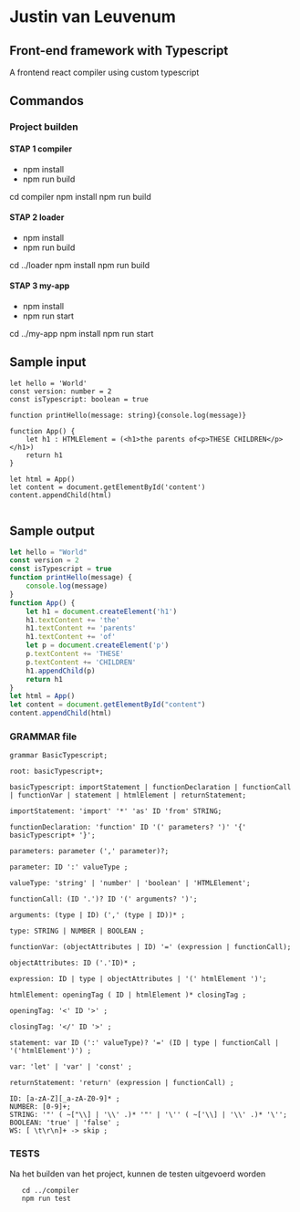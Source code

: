 # Justin van Leuvenum
## Front-end framework with Typescript
A frontend react compiler using custom typescript

## Commandos
### Project builden
#### STAP 1 compiler
- npm install
- npm run build

cd compiler
npm install
npm run build

#### STAP 2 loader
- npm install
- npm run build


cd ../loader
npm install 
npm run build


#### STAP 3 my-app
- npm install
- npm run start


cd ../my-app
npm install
npm run start


## Sample input
```tsx
let hello = 'World'
const version: number = 2
const isTypescript: boolean = true

function printHello(message: string){console.log(message)}

function App() {
    let h1 : HTMLElement = (<h1>the parents of<p>THESE CHILDREN</p></h1>)
    return h1
}

let html = App()
let content = document.getElementById('content')
content.appendChild(html)


```

## Sample output
```javascript
let hello = "World"
const version = 2
const isTypescript = true
function printHello(message) {
    console.log(message)
}
function App() {
    let h1 = document.createElement('h1')
    h1.textContent += 'the'
    h1.textContent += 'parents'
    h1.textContent += 'of'
    let p = document.createElement('p')
    p.textContent += 'THESE'
    p.textContent += 'CHILDREN'
    h1.appendChild(p)
    return h1
}
let html = App()
let content = document.getElementById("content")
content.appendChild(html)

```

### GRAMMAR file
```antlrv4
grammar BasicTypescript;

root: basicTypescript+;

basicTypescript: importStatement | functionDeclaration | functionCall | functionVar | statement | htmlElement | returnStatement;

importStatement: 'import' '*' 'as' ID 'from' STRING;

functionDeclaration: 'function' ID '(' parameters? ')' '{' basicTypescript+ '}';

parameters: parameter (',' parameter)?;

parameter: ID ':' valueType ;

valueType: 'string' | 'number' | 'boolean' | 'HTMLElement';

functionCall: (ID '.')? ID '(' arguments? ')';

arguments: (type | ID) (',' (type | ID))* ;

type: STRING | NUMBER | BOOLEAN ;

functionVar: (objectAttributes | ID) '=' (expression | functionCall);

objectAttributes: ID ('.'ID)* ;

expression: ID | type | objectAttributes | '(' htmlElement ')';

htmlElement: openingTag ( ID | htmlElement )* closingTag ;

openingTag: '<' ID '>' ;

closingTag: '</' ID '>' ;

statement: var ID (':' valueType)? '=' (ID | type | functionCall | '('htmlElement')') ;

var: 'let' | 'var' | 'const' ;

returnStatement: 'return' (expression | functionCall) ;

ID: [a-zA-Z][_a-zA-Z0-9]* ;
NUMBER: [0-9]+;
STRING: '"' ( ~["\\] | '\\' .)* '"' | '\'' ( ~['\\] | '\\' .)* '\'';
BOOLEAN: 'true' | 'false' ;
WS: [ \t\r\n]+ -> skip ;
```

### TESTS
Na het builden van het project, kunnen de testen uitgevoerd worden

```shell
   cd ../compiler
   npm run test
   ```